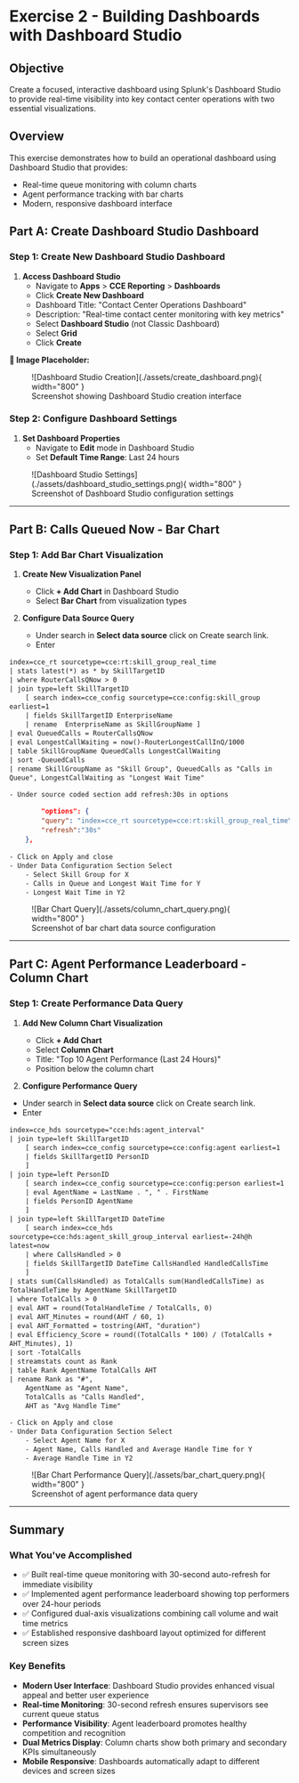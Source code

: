 # Exercise 2 - Building Dashboards with Dashboard Studio

## Objective

Create a focused, interactive dashboard using Splunk's Dashboard Studio to provide real-time visibility into key contact center operations with two essential visualizations.

## Overview

This exercise demonstrates how to build an operational dashboard using Dashboard Studio that provides:

- Real-time queue monitoring with column charts
- Agent performance tracking with bar charts
- Modern, responsive dashboard interface

## Part A: Create Dashboard Studio Dashboard

### Step 1: Create New Dashboard Studio Dashboard

1. **Access Dashboard Studio**
   - Navigate to **Apps** > **CCE Reporting** > **Dashboards**
   - Click **Create New Dashboard**
   - Dashboard Title: "Contact Center Operations Dashboard"
   - Description: "Real-time contact center monitoring with key metrics"
   - Select **Dashboard Studio** (not Classic Dashboard)
   - Select **Grid**
   - Click **Create**

**📸 Image Placeholder:**

<figure markdown>
  ![Dashboard Studio Creation](./assets/create_dashboard.png){ width="800" }
  <figcaption>Screenshot showing Dashboard Studio creation interface</figcaption>
</figure>

### Step 2: Configure Dashboard Settings

1. **Set Dashboard Properties**
   - Navigate to **Edit** mode in Dashboard Studio
   - Set **Default Time Range**: Last 24 hours

<figure markdown>
  ![Dashboard Studio Settings](./assets/dashboard_studio_settings.png){ width="800" }
  <figcaption>Screenshot of Dashboard Studio configuration settings</figcaption>
</figure>

---

## Part B: Calls Queued Now - Bar Chart

### Step 1: Add Bar Chart Visualization

1. **Create New Visualization Panel**

   - Click **+ Add Chart** in Dashboard Studio
   - Select **Bar Chart** from visualization types

2. **Configure Data Source Query**
   - Under search in **Select data source** click on Create search link.
   - Enter

```spl
index=cce_rt sourcetype=cce:rt:skill_group_real_time
| stats latest(*) as * by SkillTargetID
| where RouterCallsQNow > 0
| join type=left SkillTargetID
    [ search index=cce_config sourcetype=cce:config:skill_group earliest=1
    | fields SkillTargetID EnterpriseName
    | rename  EnterpriseName as SkillGroupName ]
| eval QueuedCalls = RouterCallsQNow
| eval LongestCallWaiting = now()-RouterLongestCallInQ/1000
| table SkillGroupName QueuedCalls LongestCallWaiting
| sort -QueuedCalls
| rename SkillGroupName as "Skill Group", QueuedCalls as "Calls in Queue", LongestCallWaiting as "Longest Wait Time"
```

    - Under source coded section add refresh:30s in options

```json
        "options": {
        "query": "index=cce_rt sourcetype=cce:rt:skill_group_real_time\n| stats latest(*) as * by SkillTargetID\n| where RouterCallsQNow > 0\n| join type=left SkillTargetID\n    [ search index=cce_config sourcetype=cce:config:skill_group earliest=1\n    | fields SkillTargetID EnterpriseName\n    | rename  EnterpriseName as SkillGroupName ]\n| eval QueuedCalls = RouterCallsQNow\n| eval LongestCallWaiting = now()-RouterLongestCallInQ/1000\n| table SkillGroupName QueuedCalls LongestCallWaiting\n| sort -QueuedCalls\n| rename SkillGroupName as \"Skill Group\", QueuedCalls as \"Calls in Queue\", LongestCallWaiting as \"Longest Wait Time\"",
        "refresh":"30s"
    },
```

    - Click on Apply and close
    - Under Data Configuration Section Select
        - Select Skill Group for X
        - Calls in Queue and Longest Wait Time for Y
        - Longest Wait Time in Y2

<figure markdown>
  ![Bar Chart Query](./assets/column_chart_query.png){ width="800" }
  <figcaption>Screenshot of bar chart data source configuration</figcaption>
</figure>

---

## Part C: Agent Performance Leaderboard - Column Chart

### Step 1: Create Performance Data Query

1. **Add New Column Chart Visualization**

   - Click **+ Add Chart**
   - Select **Column Chart**
   - Title: "Top 10 Agent Performance (Last 24 Hours)"
   - Position below the column chart

2. **Configure Performance Query**

- Under search in **Select data source** click on Create search link.
- Enter

```spl
index=cce_hds sourcetype="cce:hds:agent_interval"
| join type=left SkillTargetID
    [ search index=cce_config sourcetype=cce:config:agent earliest=1
    | fields SkillTargetID PersonID
    ]
| join type=left PersonID
    [ search index=cce_config sourcetype=cce:config:person earliest=1
    | eval AgentName = LastName . ", " . FirstName
    | fields PersonID AgentName
    ]
| join type=left SkillTargetID DateTime
    [ search index=cce_hds sourcetype=cce:hds:agent_skill_group_interval earliest=-24h@h latest=now
    | where CallsHandled > 0
    | fields SkillTargetID DateTime CallsHandled HandledCallsTime
    ]
| stats sum(CallsHandled) as TotalCalls sum(HandledCallsTime) as TotalHandleTime by AgentName SkillTargetID
| where TotalCalls > 0
| eval AHT = round(TotalHandleTime / TotalCalls, 0)
| eval AHT_Minutes = round(AHT / 60, 1)
| eval AHT_Formatted = tostring(AHT, "duration")
| eval Efficiency_Score = round((TotalCalls * 100) / (TotalCalls + AHT_Minutes), 1)
| sort -TotalCalls
| streamstats count as Rank
| table Rank AgentName TotalCalls AHT
| rename Rank as "#",
    AgentName as "Agent Name",
    TotalCalls as "Calls Handled",
    AHT as "Avg Handle Time"
```

    - Click on Apply and close
    - Under Data Configuration Section Select
        - Select Agent Name for X
        - Agent Name, Calls Handled and Average Handle Time for Y
        - Average Handle Time in Y2

<figure markdown>
  ![Bar Chart Performance Query](./assets/bar_chart_query.png){ width="800" }
  <figcaption>Screenshot of agent performance data query</figcaption>
</figure>

---

## Summary

### What You've Accomplished

- ✅ Built real-time queue monitoring with 30-second auto-refresh for immediate visibility
- ✅ Implemented agent performance leaderboard showing top performers over 24-hour periods
- ✅ Configured dual-axis visualizations combining call volume and wait time metrics
- ✅ Established responsive dashboard layout optimized for different screen sizes

### Key Benefits

- **Modern User Interface**: Dashboard Studio provides enhanced visual appeal and better user experience
- **Real-time Monitoring**: 30-second refresh ensures supervisors see current queue status
- **Performance Visibility**: Agent leaderboard promotes healthy competition and recognition
- **Dual Metrics Display**: Column charts show both primary and secondary KPIs simultaneously
- **Mobile Responsive**: Dashboards automatically adapt to different devices and screen sizes
